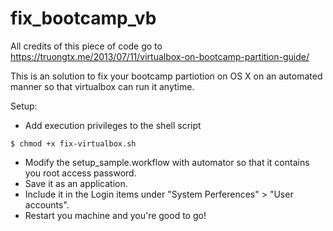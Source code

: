 # fix_bootcamp_vb

All credits of this piece of code go to https://truongtx.me/2013/07/11/virtualbox-on-bootcamp-partition-guide/

This is an solution to fix your bootcamp partiotion on OS X on an automated manner so that virtualbox can run it anytime.

Setup:
- Add execution privileges to the shell script 
```
$ chmod +x fix-virtualbox.sh
```
- Modify the setup_sample.workflow with automator so that it contains you root access password.
- Save it as an application.
- Include it in the Login items under "System Perferences" > "User accounts".
- Restart you machine and you're good to go!
